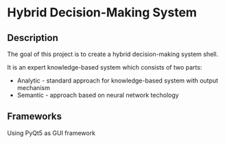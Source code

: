 # Hybrid Decision-Making System
## Description
The goal of this project is to create a hybrid decision-making system shell.

It is an expert knowledge-based system which consists of two parts:
* Analytic - standard approach for knowledge-based system with output mechanism
* Semantic - approach based on neural network techology

## Frameworks
Using PyQt5 as GUI framework
